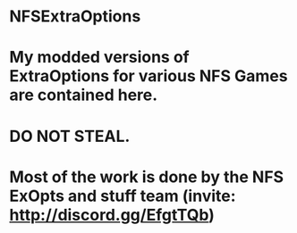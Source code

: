 # NFSExtraOptions
# My modded versions of ExtraOptions for various NFS Games are contained here.
# DO NOT STEAL.
# Most of the work is done by the NFS ExOpts and stuff team (invite: http://discord.gg/EfgtTQb)
